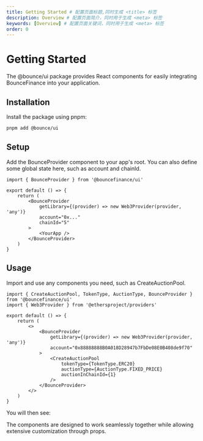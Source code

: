 ```yaml
---
title: Getting Started # 配置页面标题,同时生成 <title> 标签
description: Overview # 配置页面简介，同时用于生成 <meta> 标签
keywords: [Overview] # 配置页面关键词，同时用于生成 <meta> 标签
order: 0
---
```


# Getting Started

The @bounce/ui package provides React components for easily integrating BounceFinance into your application.

## Installation

Install the package using pnpm:

```bash
pnpm add @bounce/ui
```

## Setup

Add the BounceProvider component to your app's root. You can also define some global state here, such as account and chainId.

```tsx
import { BounceProvider } from '@bouncefinance/ui'

export default () => {
	return (
		<BounceProvider
			getLibrary={(provider) => new Web3Provider(provider, 'any')}
			account="0x..."
			chainId="5"
		>
			<YourApp />
		</BounceProvider>
	)
}
```

## Usage

Import and use any components you need, such as CreateAuctionPool.

```tsx
import { CreateAuctionPool, TokenType, AuctionType, BounceProvider } from '@bouncefinance/ui'
import { Web3Provider } from '@ethersproject/providers'

export default () => {
	return (
		<>
			<BounceProvider
				getLibrary={(provider) => new Web3Provider(provider, 'any')}
				account="0x88888888B0A018D28947b7FbDe08E0B408de9f70"
			>
				<CreateAuctionPool
					tokenType={TokenType.ERC20}
					auctionType={AuctionType.FIXED_PRICE}
					auctionInChainId={1}
				/>
			</BounceProvider>
		</>
	)
}
```

You will then see:
<Demo src="./fixed-swap-auction/create-erc20-auction-pool/demos/basic.tsx" />

The components are designed to work seamlessly together while allowing extensive customization through props.
